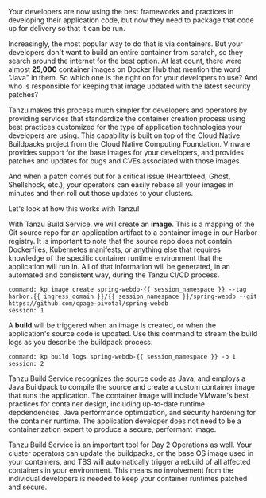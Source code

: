 Your developers are now using the best frameworks and practices in developing their application code, but now they need to package that code up for delivery so that it can be run.  

Increasingly, the most popular way to do that is via containers.  But your developers don't want to build an entire container from scratch, so they search around the internet for the best option.  At last count, there were almost **25,000** container images on Docker Hub that mention the word "Java" in them.  So which one is the right on for your developers to use?  And who is responsible for keeping that image updated with the latest security patches?

Tanzu makes this process much simpler for developers and operators by providing services that standardize the container creation process using best practices customized for the type of application technologies your developers are using.  This capability is built on top of the Cloud Native Buildpacks project from the Cloud Native Computing Foundation.  Vmware provides support for the base images for your developers, and provides patches and updates for bugs and CVEs associated with those images.

And when a patch comes out for a critical issue (Heartbleed, Ghost, Shellshock, etc.), your operators can easily rebase all your images in minutes and then roll out those updates to your clusters.

Let's look at how this works with Tanzu!

With Tanzu Build Service, we will create an **image**. This is a mapping of the Git source repo for an application artifact to a container image in our Harbor registry. It is important to note that the source repo does not contain Dockerfiles, Kubernetes manifests, or anything else that requires knowledge of the specific container runtime environment that the application will run in. All of that information will be generated, in an automated and consistent way, during the Tanzu CI/CD process.

```terminal:execute
command: kp image create spring-webdb-{{ session_namespace }} --tag harbor.{{ ingress_domain }}/{{ session_namespace }}/spring-webdb --git https://github.com/cpage-pivotal/spring-webdb
session: 1
```

A **build** will be triggered when an image is created, or when the application's source code is updated. Use this command to stream the build logs as you describe the buildpack process.

```terminal:execute
command: kp build logs spring-webdb-{{ session_namespace }} -b 1
session: 2
```

Tanzu Build Service recognizes the source code as Java, and employs a Java Buildpack to compile the source and create a custom container image that runs the application. The container image will include VMware's best practices for container design, including up-to-date runtime depdendencies, Java performance optimization, and security hardening for the container runtime. The application developer does not need to be a containerization expert to produce a secure, performant image.

Tanzu Build Service is an important tool for Day 2 Operations as well. Your cluster operators can update the buildpacks, or the base OS image used in your containers, and TBS will automatically trigger a rebuild of all affected containers in your environment. This means no involvement from the individual developers is needed to keep your container runtimes patched and secure.